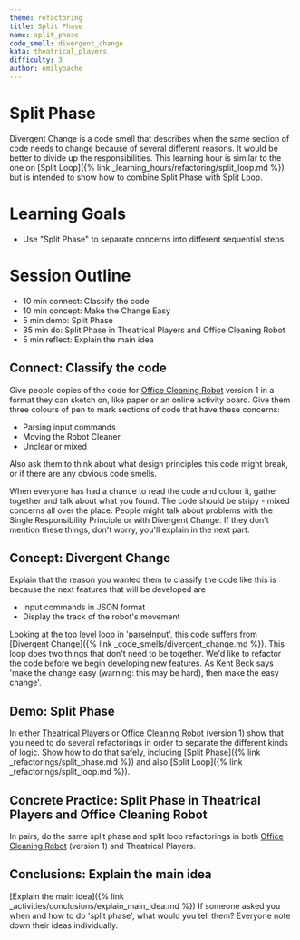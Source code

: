 ```yaml
---
theme: refactoring
title: Split Phase
name: split_phase
code_smell: divergent_change
kata: theatrical_players
difficulty: 3
author: emilybache
---
```



# Split Phase

Divergent Change is a code smell that describes when the same section of code needs to change because of several different reasons. It would be better to divide up the responsibilities. This learning hour is similar to the one on [Split Loop]({% link _learning_hours/refactoring/split_loop.md %}) but is intended to show how to combine Split Phase with Split Loop.

# Learning Goals

* Use "Split Phase" to separate concerns into different sequential steps

# Session Outline
* 10 min connect: Classify the code
* 10 min concept: Make the Change Easy
* 5 min demo: Split Phase
* 35 min do: Split Phase in Theatrical Players and Office Cleaning Robot
* 5 min reflect: Explain the main idea


## Connect: Classify the code
Give people copies of the code for [Office Cleaning Robot](https://github.com/sammancoaching/OfficeCleaningRobot-Refactoring-Kata) version 1 in a format they can sketch on, like paper or an online activity board. Give them three colours of pen to mark sections of code that have these concerns:

* Parsing input commands
* Moving the Robot Cleaner
* Unclear or mixed

Also ask them to think about what design principles this code might break, or if there are any obvious code smells.

When everyone has had a chance to read the code and colour it, gather together and talk about what you found. The code should be stripy - mixed concerns all over the place. People might talk about problems with the Single Responsibility Principle or with Divergent Change. If they don't mention these things, don't worry, you'll explain in the next part.

## Concept: Divergent Change
Explain that the reason you wanted them to classify the code like this is because the next features that will be developed are

* Input commands in JSON format
* Display the track of the robot's movement

Looking at the top level loop in 'parseInput', this code suffers from [Divergent Change]({% link _code_smells/divergent_change.md %}). This loop does two things that don't need to be together. We'd like to refactor the code before we begin developing new features. As Kent Beck says 'make the change easy (warning: this may be hard), then make the easy change'.

## Demo: Split Phase
In either [Theatrical Players](https://github.com/emilybache/Theatrical-Players-Refactoring-Kata) or [Office Cleaning Robot](https://github.com/sammancoaching/OfficeCleaningRobot-Refactoring-Kata) (version 1) show that you need to do several refactorings in order to separate the different kinds of logic. Show how to do that safely, including [Split Phase]({% link _refactorings/split_phase.md %}) and also [Split Loop]({% link _refactorings/split_loop.md %}).

## Concrete Practice: Split Phase in Theatrical Players and Office Cleaning Robot
In pairs, do the same split phase and split loop refactorings in both [Office Cleaning Robot](https://github.com/sammancoaching/OfficeCleaningRobot-Refactoring-Kata) (version 1) and Theatrical Players.

## Conclusions: Explain the main idea
[Explain the main idea]({% link _activities/conclusions/explain_main_idea.md %}) If someone asked you when and how to do 'split phase', what would you tell them? Everyone note down their ideas individually.


